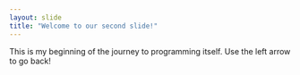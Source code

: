 ```yaml
---
layout: slide
title: "Welcome to our second slide!"
---
```

This is my beginning of the journey to programming itself.
Use the left arrow to go back!
